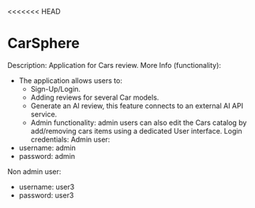 <<<<<<< HEAD
# CarSphere
Description: Application for Cars review.
More Info (functionality):
 * The application allows users to:
   - Sign-Up/Login.
   - Adding reviews for several Car models.
   - Generate an AI review, this feature connects to an external AI API service.
   - Admin functionality: admin users can also edit the Cars catalog by add/removing cars items using a dedicated User interface.
Login credentials:
Admin user:
 * username: admin
 * password: admin

Non admin user:
 * username: user3
 * password: user3
